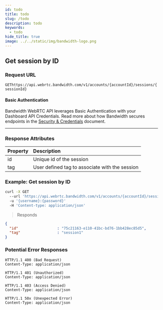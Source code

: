 ```yaml
---
id: todo
title: todo
slug: /todo
description: todo
keywords:
  - todo
hide_title: true
image: ../../static/img/bandwidth-logo.png
---
```



## Get session by ID


### Request URL
<code class="get">GET</code>`https://api.webrtc.bandwidth.com/v1/accounts/{accountId}/sessions/{sessionId}`

#### Basic Authentication

Bandwidth WebRTC API leverages Basic Authentication with your Dashboard API Credentials. Read more about how Bandwidth secures endpoints in the [Security & Credentials](../../../guides/accountCredentials.md) document.

---


### Response Attributes
| Property                    | Description                                                                                       
|:----------------------------|:--------------------------------------------------------------------------------------------------
| id                          | Unique id of the session                                                                                                                     
| tag                         | User defined tag to associate with the session                                                    





### Example: Get session by ID


```bash
curl -X GET 
  --url 'https://api.webrtc.bandwidth.com/v1/accounts/{accountId}/sessions/{sessionId}' 
  -u '{username}:{password}' 
  -H 'Content-type: application/json' 
```

> Responds

```json
{
  "id"                  : "75c21163-e110-41bc-bd76-1bb428ec85d5",
  "tag"                 : "session1"
}
```

### Potential Error Responses

```http
HTTP/1.1 400 (Bad Request)
Content-Type: application/json
```

```http
HTTP/1.1 401 (Unauthorized)
Content-Type: application/json
```

```http
HTTP/1.1 403 (Access Denied)
Content-Type: application/json
```

```http
HTTP/1.1 50x (Unexpected Error)
Content-Type: application/json
```

